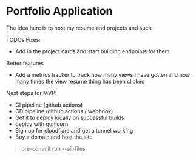 # Portfolio Application

The idea here is to host my resume and projects and such



TODOs
Fixes:
- Add in the project cards and start building endpoints for them

Better features
- Add a metrics tracker to track how many views I have gotten and
how many times the view resume thing has been clicked

Next steps for MVP:
- CI pipeline (github actions)
- CD pipeline (github actions / webhook)
- Get it to deploy locally on successful builds
- deploy with gunicorn
- Sign up for cloudflare and get a tunnel working
- Buy a domain and host the site





> pre-commit run --all-files
